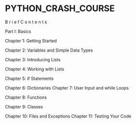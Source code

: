 # PYTHON_CRASH_COURSE

B r i e f C o n t e n t s

Part I: Basics

Chapter 1: Getting Started

Chapter 2: Variables and Simple Data Types

Chapter 3: Introducing Lists

Chapter 4: Working with Lists

Chapter 5: if Statements

Chapter 6: Dictionaries Chapter 7: User Input and while Loops

Chapter 8: Functions

Chapter 9: Classes

Chapter 10: Files and Exceptions Chapter 11: Testing Your Code
